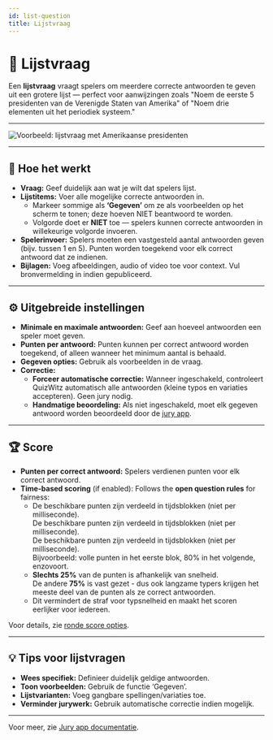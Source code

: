 ```yaml
---
id: list-question
title: Lijstvraag
---
```


# 📝 Lijstvraag

Een **lijstvraag** vraagt spelers om meerdere correcte antwoorden te geven uit een grotere lijst — perfect voor aanwijzingen zoals "Noem de eerste 5 presidenten van de Verenigde Staten van Amerika" of "Noem drie elementen uit het periodiek systeem."

---

![Voorbeeld: lijstvraag met Amerikaanse presidenten](/images/question-modes/list-question/list-question.png)

---

## 📝 Hoe het werkt

- **Vraag:** Geef duidelijk aan wat je wilt dat spelers lijst.
- **Lijstitems:** Voer alle mogelijke correcte antwoorden in.
  - Markeer sommige als **‘Gegeven’** om ze als voorbeelden op het scherm te tonen; deze hoeven NIET beantwoord te worden.
  - Volgorde doet er **NIET** toe — spelers kunnen correcte antwoorden in willekeurige volgorde invoeren.
- **Spelerinvoer:** Spelers moeten een vastgesteld aantal antwoorden geven (bijv. tussen 1 en 5). Punten worden toegekend voor elk correct antwoord dat ze indienen.
- **Bijlagen:** Voeg afbeeldingen, audio of video toe voor context. Vul bronvermelding in indien gepubliceerd.

---

## ⚙️ Uitgebreide instellingen

- **Minimale en maximale antwoorden:** Geef aan hoeveel antwoorden een speler moet geven.
- **Punten per antwoord:** Punten kunnen per correct antwoord worden toegekend, of alleen wanneer het minimum aantal is behaald.
- **Gegeven opties:** Gebruik als voorbeelden in de vraag.
- **Correctie:**
  - **Forceer automatische correctie:** Wanneer ingeschakeld, controleert QuizWitz automatisch alle antwoorden (kleine typos en variaties accepteren). Geen jury nodig.
  - **Handmatige beoordeling:** Als niet ingeschakeld, moet elk gegeven antwoord worden beoordeeld door de [jury app](../quizmaster/004-jury-app.md).

---

## 🏆 Score

- **Punten per correct antwoord:** Spelers verdienen punten voor elk correct antwoord.
- **Time-based scoring** (if enabled):
  Follows the **open question rules** for fairness:
  - De beschikbare punten zijn verdeeld in tijdsblokken (niet per milliseconde).\
    De beschikbare punten zijn verdeeld in tijdsblokken (niet per milliseconde).\
    De beschikbare punten zijn verdeeld in tijdsblokken (niet per milliseconde).\
    Bijvoorbeeld: volle punten in het eerste blok, 80% in het volgende, enzovoort.
  - **Slechts 25%** van de punten is afhankelijk van snelheid.\
    De andere **75%** is vast gezet - dus ook langzame typers krijgen het meeste deel van de punten als ze correct antwoorden.
  - Dit vermindert de straf voor typsnelheid en maakt het scoren eerlijker voor iedereen.

Voor details, zie [ronde score opties](../editor/008-round-options.md#scoring).

---

## 💡 Tips voor lijstvragen

- **Wees specifiek:** Definieer duidelijk geldige antwoorden.
- **Toon voorbeelden:** Gebruik de functie ‘Gegeven’.
- **Lijstvarianten:** Voeg gangbare spellingen/variaties toe.
- **Verminder jurywerk:** Gebruik automatische correctie indien mogelijk.

---

Voor meer, zie [Jury app documentatie](../quizmaster/004-jury-app.md).
